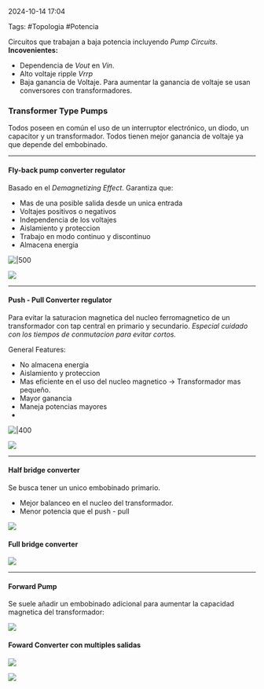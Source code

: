 2024-10-14 17:04

Tags: #Topologia #Potencia 

Circuitos que trabajan a baja potencia incluyendo _Pump Circuits_.  
**Incovenientes:** 
* Dependencia de _Vout_ en _Vin_.
* Alto voltaje ripple _Vrrp_
* Baja ganancia de Voltaje.
Para aumentar la ganancia de voltaje se usan conversores con transformadores.
### Transformer Type Pumps
Todos poseen en común el uso de un interruptor electrónico, un diodo, un capacitor y un transformador. Todos tienen mejor ganancia de voltaje ya que depende del embobinado.

---
#### Fly-back pump converter regulator
Basado en el _Demagnetizing Effect_. Garantiza que:
* Mas de una posible salida desde un unica entrada
* Voltajes positivos o negativos
* Independencia de los voltajes
* Aislamiento y proteccion
* Trabajo en modo continuo y discontinuo
* Almacena energia

![|500](Imagenes/Flyback2.jpeg)

![](Imagenes/Flyback1.jpeg)



--- 

#### Push - Pull Converter regulator
Para evitar la saturacion magnetica del nucleo ferromagnetico de un transformador con tap central en primario y secundario. _Especial cuidado con los tiempos de conmutacion para evitar cortos._

General Features:

* No almacena energia
* Aislamiento y proteccion
* Mas eficiente en el uso del nucleo magnetico -> Transformador mas pequeño.
* Mayor ganancia
* Maneja potencias mayores
* 
![|400](Imagenes/Pushpull2.jpeg)

![](Imagenes/Pushpull1.jpeg)


---

#### Half bridge converter
Se busca tener un unico embobinado primario.
* Mejor balanceo en el nucleo del transformador.
* Menor potencia que el push - pull

![](Imagenes/Half1.jpeg)

#### Full bridge converter


![](Imagenes/Full1.jpeg)


---

#### Forward Pump
Se suele añadir un embobinado adicional para aumentar la capacidad magnetica del transformador:

![](Imagenes/Foward1.jpeg)

#### Foward Converter con multiples salidas

![](Imagenes/MoutFoward.jpeg)


![](Imagenes/MultiOut.jpeg)


